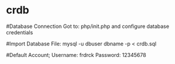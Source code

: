# crdb

#Database Connection
 Got to: php/init.php and configure database credentials
 
 #Import Database File: 
 mysql -u dbuser dbname -p < crdb.sql
 
 #Default Account; 
 Username: frdrck
 Password: 12345678
 
 
